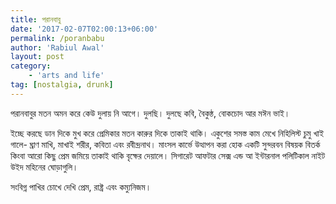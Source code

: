 ```yaml
---
title: পরানবাবু
date: '2017-02-07T02:00:13+06:00'
permalink: /poranbabu
author: 'Rabiul Awal'
layout: post
category:
    - 'arts and life'
tag: [nostalgia, drunk]
---
```

পরানবাবুর মতন অমন করে কেউ দুলায় নি আগে। দুলছি। দুলছে কবি, বৈকুন্ঠ, বোকচোদ আর মঈন ভাই।

ইচ্ছে করছে ডান দিকে মুখ করে প্রেমিকার মতন কারুর দিকে তাকাই থাকি। একুশের সমস্ত কাম মেখে নিহিলিস্ট চুমু খাই গালে- ঘ্রাণ মাখি, মাখাই শরীর, কবিতা এবং রবীন্দ্রনাথ। মাংসল কার্ভে উত্থাপন করা হোক একটি সুন্দরবন বিষয়ক বিতর্ক কিংবা আরো কিছু প্রেম জমিয়ে তাকাই থাকি বৃক্ষের দেয়ালে। সিগারেট আফটার সেক্স এন্ড আ ইন্টারনাল পলিটিকাল নাইট উইদ মহিনের ঘোড়াগুলি।

সংবিগ্ন পাখির চোখে দেখি প্রেম, রাষ্ট্র এবং কম্যুনিজম।